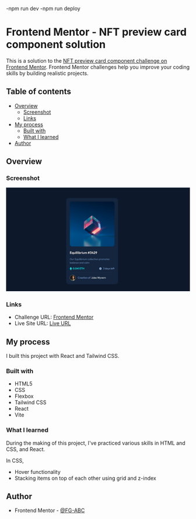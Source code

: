 -npm run dev
-npm run deploy

# Frontend Mentor - NFT preview card component solution

This is a solution to the [NFT preview card component challenge on Frontend Mentor](https://www.frontendmentor.io/challenges/nft-preview-card-component-SbdUL_w0U). Frontend Mentor challenges help you improve your coding skills by building realistic projects. 


## Table of contents

- [Overview](#overview)
  - [Screenshot](#screenshot)
  - [Links](#links)
- [My process](#my-process)
  - [Built with](#built-with)
  - [What I learned](#what-i-learned)
- [Author](#author)

## Overview

### Screenshot

![Screenshot](./Screenshot.png)

### Links

- Challenge URL:  [Frontend Mentor](https://www.frontendmentor.io/challenges/nft-preview-card-component-SbdUL_w0U)
- Live Site URL: [Live URL]()

## My process
I built this project with React and Tailwind CSS.

### Built with

- HTML5
- CSS
- Flexbox
- Tailwind CSS
- React
- Vite

### What I learned

During the making of this project, I've practiced various skills in HTML and CSS, and React.

In CSS,
- Hover functionality
- Stacking items on top of each other
using grid and z-index


## Author

- Frontend Mentor - [@FG-ABC](https://www.frontendmentor.io/profile/FG-ABC)

